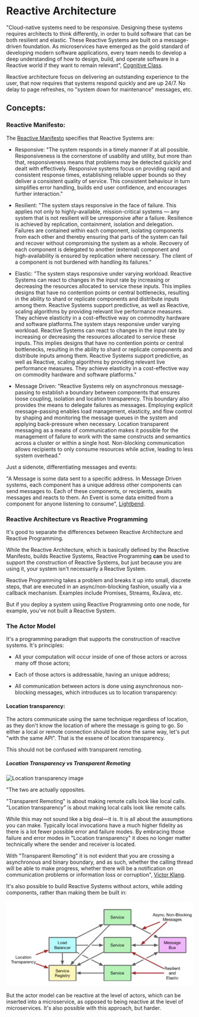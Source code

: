# Reactive Architecture

"Cloud-native systems need to be responsive. Designing these systems requires architects to think differently, in order to build software that can be both resilient and elastic. These Reactive Systems are built on a message-driven foundation. As microservices have emerged as the gold standard of developing modern software applications, every team needs to develop a deep understanding of how to design, build, and operate software in a Reactive world if they want to remain relevant", [Cognitive Class](https://cognitiveclass.ai/learn/reactive-architecture-foundations).

Reactive architecture focus on delivering an outstanding experience to the user, that now requires that systems respond quickly and are up 24/7. No delay to page refreshes, no "system down for maintenance" messages, etc.

## Concepts:

### Reactive Manifesto:

The [Reactive Manifesto](https://www.reactivemanifesto.org/https://www.reactivemanifesto.org/) specifies that Reactive Systems are:

- Responsive: "The system responds in a timely manner if at all possible. Responsiveness is the cornerstone of usability and utility, but more than that, responsiveness means that problems may be detected quickly and dealt with effectively. Responsive systems focus on providing rapid and consistent response times, establishing reliable upper bounds so they deliver a consistent quality of service. This consistent behaviour in turn simplifies error handling, builds end user confidence, and encourages further interaction."

- Resilient: "The system stays responsive in the face of failure. This applies not only to highly-available, mission-critical systems — any system that is not resilient will be unresponsive after a failure. Resilience is achieved by replication, containment, isolation and delegation. Failures are contained within each component, isolating components from each other and thereby ensuring that parts of the system can fail and recover without compromising the system as a whole. Recovery of each component is delegated to another (external) component and high-availability is ensured by replication where necessary. The client of a component is not burdened with handling its failures."

- Elastic: "The system stays responsive under varying workload. Reactive Systems can react to changes in the input rate by increasing or decreasing the resources allocated to service these inputs. This implies designs that have no contention points or central bottlenecks, resulting in the ability to shard or replicate components and distribute inputs among them. Reactive Systems support predictive, as well as Reactive, scaling algorithms by providing relevant live performance measures. They achieve elasticity in a cost-effective way on commodity hardware and software platforms.The system stays responsive under varying workload. Reactive Systems can react to changes in the input rate by increasing or decreasing the resources allocated to service these inputs. This implies designs that have no contention points or central bottlenecks, resulting in the ability to shard or replicate components and distribute inputs among them. Reactive Systems support predictive, as well as Reactive, scaling algorithms by providing relevant live performance measures. They achieve elasticity in a cost-effective way on commodity hardware and software platforms."

- Message Driven: "Reactive Systems rely on asynchronous message-passing to establish a boundary between components that ensures loose coupling, isolation and location transparency. This boundary also provides the means to delegate failures as messages. Employing explicit message-passing enables load management, elasticity, and flow control by shaping and monitoring the message queues in the system and applying back-pressure when necessary. Location transparent messaging as a means of communication makes it possible for the management of failure to work with the same constructs and semantics across a cluster or within a single host. Non-blocking communication allows recipients to only consume resources while active, leading to less system overhead."

Just a sidenote, differentiating messages and events:

"A Message is some data sent to a specific address. In Message Driven systems, each component has a unique address other components can send messages to. Each of these components, or recipients, awaits messages and reacts to them. An Event is some data emitted from a component for anyone listening to consume", [Lightbend](https://developer.lightbend.com/docs/akka-platform-guide/concepts/message-driven-event-driven.html).

### Reactive Architecture vs Reactive Programming

It's good to separate the differences between Reactive Architecture and Reactive Programming. 

While the Reactive Architecture, which is basically defined by the Reactive Manifesto, builds Reactive Systems, Reactive Programming <b>can</b> be used to support the construction of Reactive Systems, but just because you are using it, your system isn't necessarily a Reactive System.

Reactive Programming takes a problem and breaks it up into small, discrete steps, that are executed in an async/non-blocking fashion, usually via a callback mechanism. Examples include Promises, Streams, RxJava, etc.

But if you deploy a system using Reactive Programming onto one node, for example, you've not built a Reactive System.

### The Actor Model

It's a programming paradigm that supports the construction of reactive systems. It's principles:

- All your computation will occur inside of one of those actors or across many off those actors;

- Each of those actors is addressable, having an unique address;

- All communication between actors is done using asynchronous non-blocking messages, which introduces us to location transparency:

#### Location transparency:

The actors communicate using the same technique regardless of location, as they don't know the location of where the message is going to go. So either a local or remote connection should be done the same way, let's put "with the same API". That is the essene of location transparency.

This should not be confused with transparent remoting.

##### Location Transparency vs Transparent Remoting

![Location transparency image](https://i.imgur.com/J2qDGAf.png)

"The two are actually opposites.

"Transparent Remoting" is about making remote calls look like local calls. "Location transparency" is about making local calls look like remote calls.

While this may not sound like a big deal—it is. It is all about the assumptions you can make. Typically local invocations have a much higher fidelity as there is a lot fewer possible error and failure modes. By embracing those failure and error modes in "Location transparency" it does no longer matter technically where the sender and receiver is located.

With "Transparent Remoting" it is not evident that you are crossing a asynchronous and binary boundary, and as such, whether the calling thread will be able to make progress, whether there will be a notification on communication problems or information loss or corruption", [Victor Klang](https://stackoverflow.com/questions/37043288/difference-between-transparent-remoting-and-location-transparency/37050040).

It's also possible to build Reactive Systems without actors, while adding components, rather than making them be built in:

![Reactive Systems without actors image](./reactiveArchitectureAssets/withoutActors.png?raw=true)

But the actor model can be reactive at the level of actors, which can be inserted into a microservice, as opposed to being reactive at the level of microservices. It's also possible with this approach, but harder.
